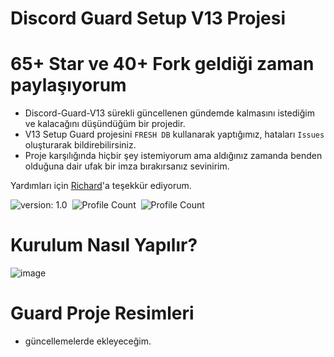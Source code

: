 # Discord Guard Setup V13 Projesi

# 65+ Star ve 40+ Fork geldiği zaman paylaşıyorum
- Discord-Guard-V13 sürekli güncellenen gündemde kalmasını istediğim ve kalacağını düşündüğüm bir projedir.
- V13 Setup Guard projesini `FRESH DB` kullanarak yaptığımız, hataları `Issues` oluşturarak bildirebilirsiniz.
- Proje karşılığında hiçbir şey istemiyorum ama aldığınız zamanda benden olduğuna dair ufak bir imza bırakırsanız sevinirim.

Yardımları için [Richard](https://github.com/belaliyim)'a teşekkür ediyorum.

![version: 1.0](https://img.shields.io/badge/Version-1.0-informational&color=yellow)&nbsp;
![Profile Count](https://komarev.com/ghpvc/?username=floxyshu&color=blue)&nbsp;
![Profile Count](https://komarev.com/ghpvc/?username=discord-guard-v13&label=Project%20visits&color=blueviolet)&nbsp;

# Kurulum Nasıl Yapılır?
![image](https://user-images.githubusercontent.com/97298322/170819492-8125ed0e-1066-40b6-8810-991e44c46e9d.png)

# Guard Proje Resimleri
- güncellemelerde ekleyeceğim.
